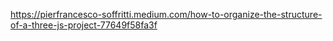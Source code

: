  
 https://pierfrancesco-soffritti.medium.com/how-to-organize-the-structure-of-a-three-js-project-77649f58fa3f